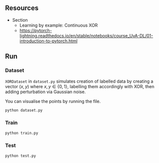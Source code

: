 ## Resources

- Section
  - Learning by example: Continuous XOR
  - https://pytorch-lightning.readthedocs.io/en/stable/notebooks/course_UvA-DL/01-introduction-to-pytorch.html

## Run

### Dataset

`XORDataset` in `dataset.py` simulates creation of labelled data by creating a
vector ${(x, y)}$ where ${x, y \in \{ 0, 1 \}}$, labelling them accordingly with
XOR, then adding perturbation via Gaussian noise.

You can visualise the points by running the file.

```bash
python dataset.py
```

### Train

```bash
python train.py
```

### Test

```bash
python test.py
```
